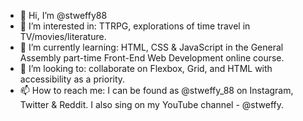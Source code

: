 - 👋 Hi, I’m @stweffy88
- 👀 I’m interested in: TTRPG, explorations of time travel in TV/movies/literature.
- 🌱 I’m currently learning: HTML, CSS & JavaScript in the General Assembly part-time Front-End Web Development online course.
- 💞️ I’m looking to: collaborate on Flexbox, Grid, and HTML with accessibility as a priority. 
- 📫 How to reach me: I can be found as @stweffy_88 on Instagram, Twitter & Reddit. I also sing on my YouTube channel - @stweffy.

<!---
stweffy88/stweffy88 is a ✨ special ✨ repository because its `README.md` (this file) appears on your GitHub profile.
You can click the Preview link to take a look at your changes.
--->
